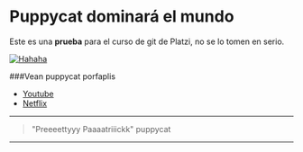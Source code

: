 # Puppycat dominará el mundo
Este es una **prueba** para el curso de git de Platzi, no se lo tomen en serio.

[![Hahaha](https://64.media.tumblr.com/a5623631cb9d52b822e2db3c67079c9b/c09125c1c41a5123-d4/s1280x1920/079e6e970b4f3b662ff1b2074f5389913667eb3d.gif "Hahaha")](https://64.media.tumblr.com/a5623631cb9d52b822e2db3c67079c9b/c09125c1c41a5123-d4/s1280x1920/079e6e970b4f3b662ff1b2074f5389913667eb3d.gif "Hahaha")

###Vean puppycat porfaplis
- [Youtube](http://https://www.youtube.com/watch?v=U3XxZ7d4lLE&t=1575s "Youtube") 
- [Netflix](https://www.netflix.com/pe/title/81245457 "Netflix")

------------


> "Preeeettyyy Paaaatriiickk"
 puppycat

------------
​